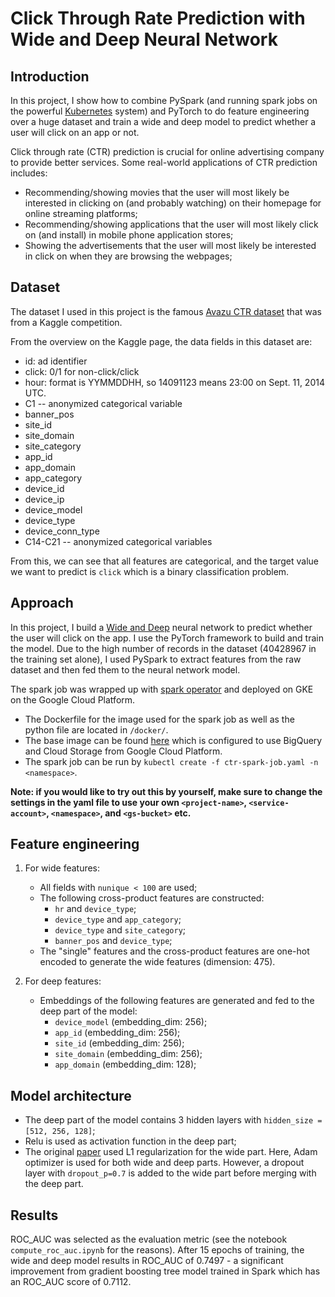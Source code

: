 # Click Through Rate Prediction with Wide and Deep Neural Network

## Introduction
In this project, I show how to combine PySpark (and running spark jobs on the powerful [Kubernetes](https://kubernetes.io) system) and PyTorch to do feature engineering over a huge dataset and train a wide and deep model to predict whether a user will click on an app or not.

Click through rate (CTR) prediction is crucial for online advertising company to provide better services. Some real-world applications of CTR prediction includes:
- Recommending/showing movies that the user will most likely be interested in clicking on (and probably watching) on their homepage for online streaming platforms;
- Recommending/showing applications that the user will most likely click on (and install) in mobile phone application stores;
- Showing the advertisements that the user will most likely be interested in click on when they are browsing the webpages;

## Dataset
The dataset I used in this project is the famous [Avazu CTR dataset](https://www.kaggle.com/c/avazu-ctr-prediction) that was from a Kaggle competition.

From the overview on the Kaggle page, the data fields in this dataset are:
- id: ad identifier
- click: 0/1 for non-click/click
- hour: format is YYMMDDHH, so 14091123 means 23:00 on Sept. 11, 2014 UTC.
- C1 -- anonymized categorical variable
- banner_pos
- site_id
- site_domain
- site_category
- app_id
- app_domain
- app_category
- device_id
- device_ip
- device_model
- device_type
- device_conn_type
- C14-C21 -- anonymized categorical variables

From this, we can see that all features are categorical, and the target value we want to predict is `click` which is a binary classification problem.

## Approach
In this project, I build a [Wide and Deep](https://ai.googleblog.com/2016/06/wide-deep-learning-better-together-with.html) neural network to predict whether the user will click on the app. I use the PyTorch framework to build and train the model.
Due to the high number of records in the dataset (40428967 in the training set alone), I used PySpark to extract features from the raw dataset and then fed them to the neural network model.

The spark job was wrapped up with [spark operator](https://github.com/GoogleCloudPlatform/spark-on-k8s-operator) and deployed on GKE on the Google Cloud Platform.
 - The Dockerfile for the image used for the spark job as well as the python file are located in `/docker/`.
 - The base image can be found [here](https://github.com/yinanli617/pyspark-gcp) which is configured to use BigQuery and Cloud Storage from Google Cloud Platform.
 - The spark job can be run by `kubectl create -f ctr-spark-job.yaml -n <namespace>`.

**Note: if you would like to try out this by yourself, make sure to change the settings in the yaml file to use your own `<project-name>`, `<service-account>`, `<namespace>`, and `<gs-bucket>` etc.**

## Feature engineering
1. For wide features:
   - All fields with `nunique < 100` are used;
   - The following cross-product features are constructed:
     - `hr` and `device_type`;
     - `device_type` and `app_category`;
     - `device_type` and `site_category`;
     - `banner_pos` and `device_type`;
   - The "single" features and the cross-product features are one-hot encoded to generate the wide features (dimension: 475).

2. For deep features:
   - Embeddings of the following features are generated and fed to the deep part of the model:
     - `device_model` (embedding_dim: 256);
     - `app_id` (embedding_dim: 256);
     - `site_id` (embedding_dim: 256);
     - `site_domain` (embedding_dim: 256);
     - `app_domain` (embedding_dim: 128);

## Model architecture
- The deep part of the model contains 3 hidden layers with `hidden_size = [512, 256, 128]`;
- Relu is used as activation function in the deep part;
- The original [paper](https://arxiv.org/abs/1606.07792) used L1 regularization for the wide part. Here, Adam optimizer is used for both wide and deep parts. However, a dropout layer with `dropout_p=0.7` is added to the wide part before merging with the deep part.

## Results
ROC_AUC was selected as the evaluation metric (see the notebook `compute_roc_auc.ipynb` for the reasons). After 15 epochs of training, the wide and deep model results in ROC_AUC of 0.7497 - a significant improvement from gradient boosting tree model trained in Spark which has an ROC_AUC score of 0.7112.
